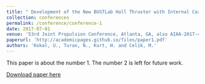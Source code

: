 ```yaml
---
title: " Development of the New BUSTLab Hall Thruster with Internal Coaxial Hollow Cathode"
collection: conferences
permalink: /conference/conference-1
date: 2017-07-01
venue: '53rd Joint Propulsion Conference, Atlanta, GA, also AIAA-2017-4810.'
paperurl: 'http://academicpages.github.io/files/paper1.pdf'
authors: 'Kokal, U., Turan, N., Kurt, H. and Celik, M.'
---
```

This paper is about the number 1. The number 2 is left for future work.

[Download paper here](http://academicpages.github.io/files/paper1.pdf)